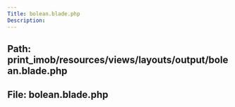 ```yaml
---
Title: bolean.blade.php
Description:
---
```


## Path: print_imob/resources/views/layouts/output/bolean.blade.php
## File: bolean.blade.php
